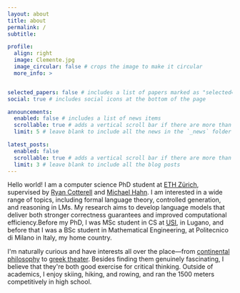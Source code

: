 ```yaml
---
layout: about
title: about 
permalink: /
subtitle:

profile:
  align: right
  image: Clemente.jpg
  image_circular: false # crops the image to make it circular
  more_info: >


selected_papers: false # includes a list of papers marked as "selected={true}"
social: true # includes social icons at the bottom of the page

announcements:
  enabled: false # includes a list of news items
  scrollable: true # adds a vertical scroll bar if there are more than 3 news items
  limit: 5 # leave blank to include all the news in the `_news` folder

latest_posts:
  enabled: false
  scrollable: true # adds a vertical scroll bar if there are more than 3 new posts items
  limit: 3 # leave blank to include all the blog posts
---
```


Hello world! I am a computer science PhD student at [ETH Zürich](https://inf.ethz.ch/), supervised by [Ryan Cotterell](https://rycolab.io/authors/ryan/) and [Michael Hahn](https://www.mhahn.info/). I am interested in a wide range of topics, including formal language theory, controlled generation, and reasoning in LMs. My research aims to develop language models that deliver both stronger correctness guarantees and improved computational efficiency.Before my PhD, I was MSc student in CS at [USI](https://www.usi.ch/it), in Lugano, and before that I was a BSc student in Mathematical Engineering, at Politecnico di Milano in Italy, my home country.


I'm naturally curious and have interests all over the place—from [continental philosophy](https://en.wikipedia.org/wiki/The_Phenomenology_of_Spirit) to [greek theater](https://en.wikipedia.org/wiki/Antigone_(Sophocles_play)). Besides finding them genuinely fascinating, I believe that they're both good exercise for critical thinking. Outside of academics, I enjoy skiing, hiking, and rowing, and ran the 1500 meters competitively in high school.


